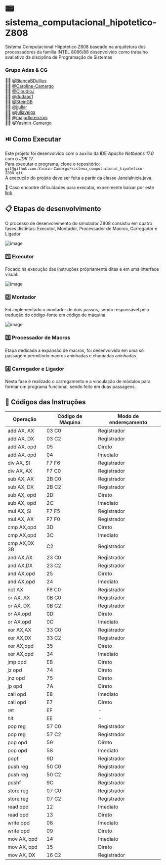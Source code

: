 # :pager: sistema_computacional_hipotetico-Z808
Sistema Computacional Hiipotetico Z808 baseado na arquitetura dos processadores da família INTEL 8086/88 desenvolvido como trabalho avaliativo da disciplina de Programação de Sistemas

### Grupo Adas & CG
:woman_technologist: [@BiancaBDullius](https://github.com/BiancaBDullius) <br />
:woman_technologist: [@Caroline-Camargo](https://github.com/Caroline-Camargo) <br />
:man_technologist: [@CloudioJ](https://github.com/CloudioJ) <br />
:woman_technologist: [@dudaac1](https://github.com/dudaac1) <br />
:man_technologist: [@SteinGB](https://github.com/SteinGB) <br />
:woman_technologist: [@jjuliar](https://github.com/jjuliar) <br />
:woman_technologist: [@juliaveiga](https://github.com/juliaveiga) <br />
:woman_technologist: [@majudlorenzoni](https://github.com/majudlorenzoni) <br />
:woman_technologist: [@Yasmin-Camargo](https://github.com/Yasmin-Camargo) <br />

## :play_or_pause_button: Como Executar
Este projeto foi desenvolvido com o auxílio da IDE _Apache Netbeans 17.0_ com o _JDK 17_.<br>
Para executar o programa, clone o repositório: <br>  `git@github.com:Yasmin-Camargo/sistema_computacional_hipotetico-Z808.git`<br> A execução do projeto deve ser feita a partir da classe JanelaInicia.java.

:pushpin: Caso encontre dificuldades para executar, experimente baixar por este [link](https://www.oracle.com/java/technologies/downloads/) 

## :clipboard: Etapas de desenvolvimento
O processo de desenvolvimento do simulador Z808 consistiu em quatro fases distintas: Executor, Montador, Processador de Macros, Carregador e Ligador

![image](https://github.com/Yasmin-Camargo/sistema_computacional_hipotetico-Z808/assets/88253809/458d5e42-cd38-4ff1-a8ee-f1d936ef1878)

### :one: Executor
Focado na execução das instruções própriamente ditas e em uma interface visual.

![image](https://github.com/Yasmin-Camargo/sistema_computacional_hipotetico-Z808/assets/88253809/72163134-3db4-4a9d-a112-e5d3b17dd872)

### :two: Montador
Foi implementado o montador de dois passos, sendo responsável pela tradução do código-fonte em código de máquina.

![image](https://github.com/Yasmin-Camargo/sistema_computacional_hipotetico-Z808/assets/88253809/9fd93679-4437-4df6-a7a3-29a30dce575c)

### :three: Processador de Macros
Etapa dedicada a expansão de macros, foi desenvolvido em uma só passagem permitindo macros aninhadas e chamadas aninhadas.

### :four: Carregador e Ligador
Nesta fase é realizado o carregamento e a vinculação de módulos para formar um programa funcional, sendo feito em duas passagens.


## :mag_right: Códigos das Instruções

| Operação  |  Código de Máquina| Modo de endereçamento |
| --------  | ------------------| --------------------- |
add AX, AX  | 03 C0             | Registrador           
add AX, DX  | 03 C2             | Registrador
add AX, opd | 05                | Direto
add AX, opd | 04                | Imediato
div AX, SI  | F7 F6             | Registrador
div AX, AX  | F7 C0             | Registrador
sub AX, AX  | 2B C0             | Registrador
sub AX, DX  | 2B C2             | Registrador
sub AX, opd | 2D                | Direto
sub AX, opd | 2C                | Imediato
mul AX, SI  | F7 F5             | Registrador
mul AX, AX  | F7 F0             | Registrador
cmp AX,opd  | 3D                | Direto
cmp AX,opd  | 3C                | Imediato
cmp AX,DX 3B| C2                | Registrador
and AX,AX   | 23 C0             | Registrador
and AX,DX   | 23 C2             | Registrador
and AX,opd  | 25                | Direto
and AX,opd  | 24                | Imediato 
not AX      | F8 C0             | Registrador
or AX, AX   | 0B C0             | Registrador
or AX, DX   | 0B C2             | Registrador
or AX,opd   | 0D                | Direto
or AX,opd   | 0C                | Imediato
xor AX,AX   | 33 C0             | Registrador
xor AX,DX   | 33 C2             | Registrador
xor AX,opd  | 35                | Direto
xor AX,opd  | 34                | Imediato
jmp opd     | EB                | Direto
jz opd      | 74                | Direto
jnz opd     | 75                | Direto
jp opd      | 7A                | Direto
call opd    | E8                | Imediato
call opd    | E7                | Direto
ret         | EF                | -
hlt         | EE                | -
pop reg     | 57 C0             | Registrador
pop reg     | 57 C2             | Registrador
pop opd     | 59                | Direto
pop opd     | 58                | Imediato
popf        | 9D                | Registrador
push reg    | 50 C0             | Registrador
push reg    | 50 C2             | Registrador
pushf       | 9C                | Registrador
store reg   | 07 C0             | Registrador
store reg   | 07 C2             | Registrador
read opd    | 12                | Imediato
read opd    | 13                | Direto
write opd   | 08                | Imediato
write opd   | 09                | Direto
mov AX, opd | 14                | Imediato
mov AX, opd | 15                | Direto
mov AX, DX  | 16 C2             | Registrador
